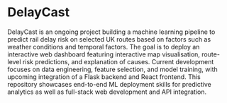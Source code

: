 # DelayCast

DelayCast is an ongoing project building a machine learning pipeline to predict rail delay risk on selected UK routes based on factors such as weather conditions and temporal factors. The goal is to deploy an interactive web dashboard featuring interactive map visualisation, route-level risk predictions, and explanation of causes. Current development focuses on data engineering, feature selection, and model training, with upcoming integration of a Flask backend and React frontend. This repository showcases end-to-end ML deployment skills for predictive analytics as well as full-stack web development and API integration.

